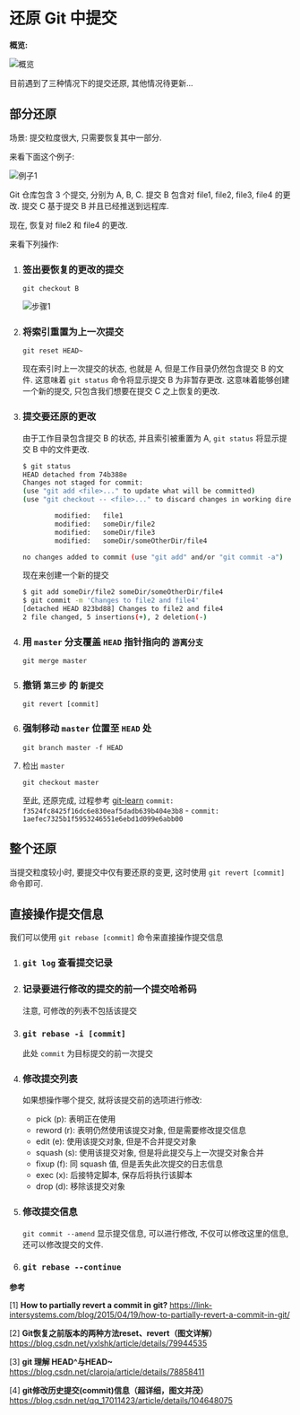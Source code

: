 <!--
 * @Author: sherlyzz
 * @Date: 2022-01-29
 * @LastEditTime: 2022-02-10
 * @LastEditors: sherlyzz
 * @Description: 介绍还原 Git 中提交的方法
-->

# 还原 Git 中提交

**概览:**

![概览](https://img-1305590520.cos.ap-shanghai.myqcloud.com/%E9%83%A8%E5%88%86%E8%BF%98%E5%8E%9FGit%E4%B8%AD%E6%8F%90%E4%BA%A4-%E6%A6%82%E8%A7%88.png)

目前遇到了三种情况下的提交还原, 其他情况待更新...

## 部分还原

场景: 提交粒度很大, 只需要恢复其中一部分.


来看下面这个例子:

![例子1](https://img-1305590520.cos.ap-shanghai.myqcloud.com/%E9%83%A8%E5%88%86%E8%BF%98%E5%8E%9FGit%E4%B8%AD%E6%8F%90%E4%BA%A4-%E4%BE%8B%E5%AD%901.png)

Git 仓库包含 3 个提交, 分别为 A, B, C. 提交 B 包含对 file1, file2, file3, file4 的更改. 提交 C 基于提交 B 并且已经推送到远程库.

现在, 恢复对 file2 和 file4 的更改.

来看下列操作:

1. ### 签出要恢复的更改的提交

    `git checkout B`

    ![步骤1](https://link-intersystems.com/wp-content/uploads/2015/04/git-revert-partially-checkout-detached.png)

2. ### 将索引重置为上一次提交

    `git reset HEAD~`

    现在索引时上一次提交的状态, 也就是 A, 但是工作目录仍然包含提交 B 的文件. 这意味着 `git status` 命令将显示提交 B 为非暂存更改. 这意味着能够创建一个新的提交, 只包含我们想要在提交 C 之上恢复的更改.

3. ### 提交要还原的更改

    由于工作目录包含提交 B 的状态, 并且索引被重置为 A, `git status` 将显示提交 B 中的文件更改.

   ```bash
   $ git status
   HEAD detached from 74b388e
   Changes not staged for commit:
   (use "git add <file>..." to update what will be committed)
   (use "git checkout -- <file>..." to discard changes in working directory)
   
           modified:   file1
           modified:   someDir/file2
           modified:   someDir/file3
           modified:   someDir/someOtherDir/file4
   
   no changes added to commit (use "git add" and/or "git commit -a")
   ```

   现在来创建一个新的提交

   ```bash
   $ git add someDir/file2 someDir/someOtherDir/file4
   $ git commit -m 'Changes to file2 and file4'
   [detached HEAD 823bd88] Changes to file2 and file4
   2 file changed, 5 insertions(+), 2 deletion(-)
   ```

4. ### 用 `master` 分支覆盖 `HEAD` 指针指向的 `游离分支`

   `git merge master`

5. ### 撤销 `第三步` 的 `新提交`

   `git revert [commit]`

6. ### 强制移动 `master` 位置至 `HEAD` 处

   `git branch master -f HEAD`

7. 检出 `master`

   `git checkout master`

   至此, 还原完成, 过程参考 [git-learn](https://github.com/sherlinz0/git-learn) `commit: f3524fc8425f16dc6e830eaf5dadb639b404e3b8` - `commit: 1aefec7325b1f5953246551e6ebd1d099e6abb00` 

## 整个还原

当提交粒度较小时, 要提交中仅有要还原的变更, 这时使用 `git revert [commit]` 命令即可.

## 直接操作提交信息

我们可以使用 `git rebase [commit]` 命令来直接操作提交信息

1. ### `git log` 查看提交记录

2. ### 记录要进行修改的提交的前一个提交哈希码

   注意, 可修改的列表不包括该提交

3. ### `git rebase -i [commit]`
   
   此处 `commit` 为目标提交的前一次提交

4. ### 修改提交列表

   如果想操作哪个提交, 就将该提交前的选项进行修改:

   - pick (p): 表明正在使用
   - reword (r): 表明仍然使用该提交对象, 但是需要修改提交信息
   - edit (e): 使用该提交对象, 但是不合并提交对象
   - squash (s): 使用该提交对象, 但是将此提交与上一次提交对象合并
   - fixup (f): 同 squash 值, 但是丢失此次提交的日志信息
   - exec (x): 后接特定脚本, 保存后将执行该脚本
   - drop (d): 移除该提交对象

5. ### 修改提交信息

   `git commit --amend` 显示提交信息, 可以进行修改, 不仅可以修改这里的信息, 还可以修改提交的文件.

6. ### `git rebase --continue`

**参考**

[1] **How to partially revert a commit in git?** https://link-intersystems.com/blog/2015/04/19/how-to-partially-revert-a-commit-in-git/

[2] **Git恢复之前版本的两种方法reset、revert（图文详解）** https://blog.csdn.net/yxlshk/article/details/79944535

[3] **git 理解 HEAD^与HEAD~** https://blog.csdn.net/claroja/article/details/78858411

[4] **git修改历史提交(commit)信息（超详细，图文并茂）** https://blog.csdn.net/qq_17011423/article/details/104648075
